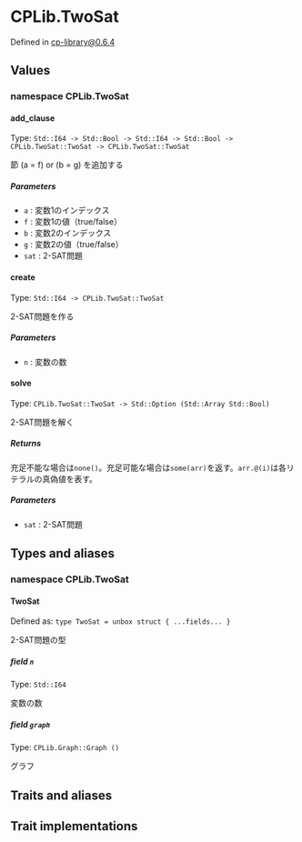 # CPLib.TwoSat

Defined in cp-library@0.6.4

## Values

### namespace CPLib.TwoSat

#### add_clause

Type: `Std::I64 -> Std::Bool -> Std::I64 -> Std::Bool -> CPLib.TwoSat::TwoSat -> CPLib.TwoSat::TwoSat`

節 (a = f) or (b = g) を追加する

##### Parameters

- `a` : 変数1のインデックス
- `f` : 変数1の値（true/false）
- `b` : 変数2のインデックス
- `g` : 変数2の値（true/false）
- `sat` : 2-SAT問題

#### create

Type: `Std::I64 -> CPLib.TwoSat::TwoSat`

2-SAT問題を作る

##### Parameters

- `n` : 変数の数

#### solve

Type: `CPLib.TwoSat::TwoSat -> Std::Option (Std::Array Std::Bool)`

2-SAT問題を解く

##### Returns

充足不能な場合は`none()`。充足可能な場合は`some(arr)`を返す。`arr.@(i)`は各リテラルの真偽値を表す。

##### Parameters

- `sat` : 2-SAT問題

## Types and aliases

### namespace CPLib.TwoSat

#### TwoSat

Defined as: `type TwoSat = unbox struct { ...fields... }`

2-SAT問題の型

##### field `n`

Type: `Std::I64`

変数の数

##### field `graph`

Type: `CPLib.Graph::Graph ()`

グラフ

## Traits and aliases

## Trait implementations